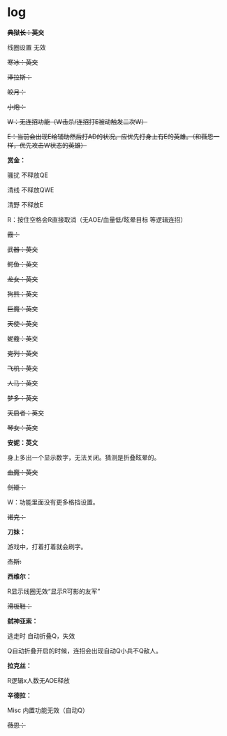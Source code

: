 # log

~~**典狱长：英文**~~

线圈设置 无效

~~寒冰：英文~~
 
~~泽拉斯：~~

~~皎月：~~

~~小炮：~~

~~W：无连招功能（W击杀/连招打E被动触发二次W）~~

~~E：当前会出现E给辅助然后打AD的状况。应优先打身上有E的英雄。（和薇恩一样，优先攻击W状态的英雄）~~

**赏金：**

骚扰 不释放QE

清线 不释放QWE

清野 不释放E

R：按住空格会R直接取消（无AOE/血量低/眩晕目标 等逻辑连招） 

~~霞：~~
 
~~武器：英文~~

~~鳄鱼：英文~~

~~龙女：英文~~

~~狗熊：英文~~

~~巨魔：英文~~

~~天使：英文~~

~~妮蔻：英文~~

~~克列：英文~~

~~飞机：英文~~

~~人马：英文~~

 ~~梦多：英文~~

 ~~天启者：英文~~

 ~~琴女：英文~~

**安妮：英文**

身上多出一个显示数字，无法关闭。猜测是折叠眩晕的。

~~血魔：英文~~

~~剑姬：~~

W：功能里面没有更多格挡设置。

~~诺克：~~

**刀妹：**

游戏中，打着打着就会刷字。

~~杰斯:~~
 
**西维尔：**

R显示线圈无效“显示R可影的友军” 

~~滑板鞋：~~

**弑神亚索：**

逃走时 自动折叠Q，失效

Q自动折叠开启的时候，连招会出现自动Q小兵不Q敌人。

**拉克丝：**

R逻辑x人数无AOE释放

**辛德拉：**

Misc 内置功能无效（自动Q）

~~薇恩：~~
